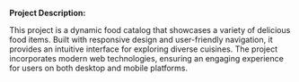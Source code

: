 **Project Description:**

This project is a dynamic food catalog that showcases a variety of delicious food items. Built with responsive design and user-friendly navigation, it provides an intuitive interface for exploring diverse cuisines. The project incorporates modern web technologies, ensuring an engaging experience for users on both desktop and mobile platforms.
